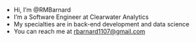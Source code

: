 - Hi, I’m @RMBarnard
- I’m a Software Engineer at Clearwater Analytics
- My specialties are in back-end development and data science
- You can reach me at rbarnard1107@gmail.com

<!---
RMBarnard/RMBarnard is a ✨ special ✨ repository because its `README.md` (this file) appears on your GitHub profile.
You can click the Preview link to take a look at your changes.
--->
